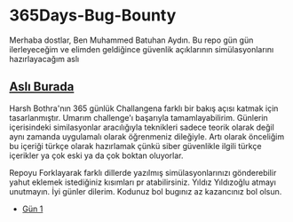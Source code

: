 
# 365Days-Bug-Bounty

Merhaba dostlar, Ben Muhammed Batuhan Aydın. Bu repo gün gün ilerleyeceğim ve elimden geldiğince güvenlik açıklarının simülasyonlarını hazırlayacağım aslı

## [Aslı Burada](https://github.com/harsh-bothra/learn365/tree/main)

Harsh Bothra'nın 365 günlük Challangena farklı bir bakış açısı katmak için tasarlanmıştır. Umarım challenge'ı başarıyla tamamlayabilirim. Günlerin içerisindeki similasyonlar aracılığıyla teknikleri sadece teorik olarak değil aynı zamanda uygulamalı olarak öğrenmeniz dileğiyle. Artı olarak önceliğim bu içeriği türkçe olarak hazırlamak çünkü siber güvenlikle ilgili türkçe içerikler ya çok eski ya da çok boktan oluyorlar.

Repoyu Forklayarak farklı dillerde yazılmış simülasyonlarınızı gönderebilir yahut eklemek istediğiniz kısımları pr atabilirsiniz. Yıldız Yıldızoğlu atmayı unutmayın. İyi günler dilerim. Kodunuz bol bugınız az kazancınız bol olsun.

 - [Gün 1](https://github.com/Batuhanaydnn/365Days-Bug-Bounty/blob/master/day1/day1.md)
